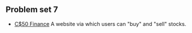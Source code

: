 ## Problem set 7
  
  * [C$50 Finance](https://docs.cs50.net/problems/finance/finance.html) A website via which users can "buy" and "sell" stocks.
